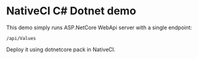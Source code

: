 # NativeCI C# Dotnet demo
This demo simply runs ASP.NetCore WebApi server with a single endpoint:
```
/api/Values
```

Deploy it using dotnetcore pack in NativeCI.